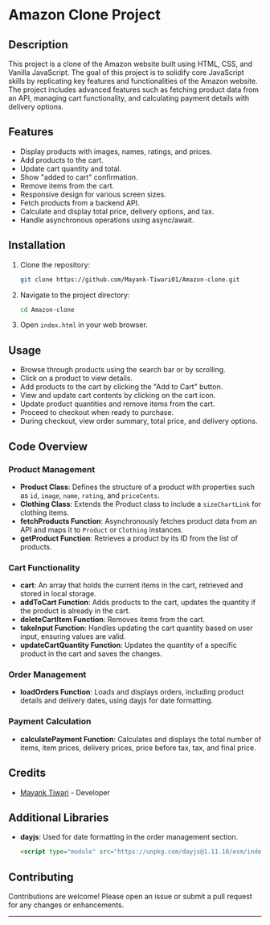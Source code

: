 # Amazon Clone Project

## Description

This project is a clone of the Amazon website built using HTML, CSS, and Vanilla JavaScript. The goal of this project is to solidify core JavaScript skills by replicating key features and functionalities of the Amazon website. The project includes advanced features such as fetching product data from an API, managing cart functionality, and calculating payment details with delivery options.

## Features

- Display products with images, names, ratings, and prices.
- Add products to the cart.
- Update cart quantity and total.
- Show "added to cart" confirmation.
- Remove items from the cart.
- Responsive design for various screen sizes.
- Fetch products from a backend API.
- Calculate and display total price, delivery options, and tax.
- Handle asynchronous operations using async/await.

## Installation

1. Clone the repository:

   ```bash
   git clone https://github.com/Mayank-Tiwari01/Amazon-clone.git
   ```

2. Navigate to the project directory:

   ```bash
   cd Amazon-clone
   ```

3. Open `index.html` in your web browser.

## Usage

- Browse through products using the search bar or by scrolling.
- Click on a product to view details.
- Add products to the cart by clicking the "Add to Cart" button.
- View and update cart contents by clicking on the cart icon.
- Update product quantities and remove items from the cart.
- Proceed to checkout when ready to purchase.
- During checkout, view order summary, total price, and delivery options.

## Code Overview

### Product Management

- **Product Class**: Defines the structure of a product with properties such as `id`, `image`, `name`, `rating`, and `priceCents`.
- **Clothing Class**: Extends the Product class to include a `sizeChartLink` for clothing items.
- **fetchProducts Function**: Asynchronously fetches product data from an API and maps it to `Product` or `Clothing` instances.
- **getProduct Function**: Retrieves a product by its ID from the list of products.

### Cart Functionality

- **cart**: An array that holds the current items in the cart, retrieved and stored in local storage.
- **addToCart Function**: Adds products to the cart, updates the quantity if the product is already in the cart.
- **deleteCartItem Function**: Removes items from the cart.
- **takeInput Function**: Handles updating the cart quantity based on user input, ensuring values are valid.
- **updateCartQuantity Function**: Updates the quantity of a specific product in the cart and saves the changes.

### Order Management

- **loadOrders Function**: Loads and displays orders, including product details and delivery dates, using dayjs for date formatting.

### Payment Calculation

- **calculatePayment Function**: Calculates and displays the total number of items, item prices, delivery prices, price before tax, tax, and final price.

## Credits

- [Mayank Tiwari](https://github.com/Mayank-Tiwari01) - Developer

## Additional Libraries

- **dayjs**: Used for date formatting in the order management section.
  ```html
  <script type="module" src="https://unpkg.com/dayjs@1.11.10/esm/index.js"></script>
  ```

## Contributing

Contributions are welcome! Please open an issue or submit a pull request for any changes or enhancements.

---
